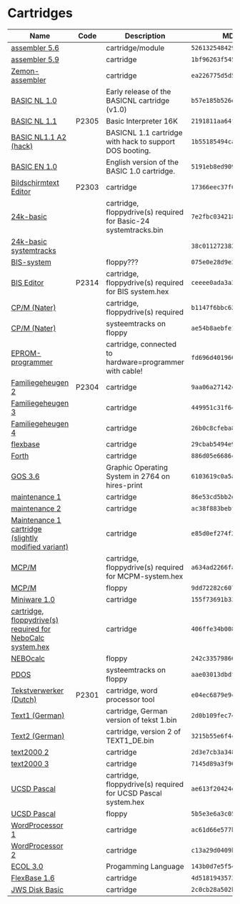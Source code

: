 # Cartridges

| Name | Code | Description | MD5 checksum |
| ---- | ---- | ----------- | ------------ |
| [assembler 5.6](assembler%205.6.bin) |  | cartridge/module | `526132548429f7c1bc275b07f5eb609d` |
| [assembler 5.9](assembler%205.9.bin) |  | cartridge | `1bf96263f5456e04f9c47d4b2e98e9b2` |
| [Zemon-assembler](Zemon%201.4.bin) |  | cartridge | `ea226775d5d5832c8e9e704fbda56eb2` |
| [BASIC NL 1.0](BASICNL1.0.bin) |  | Early release of the BASICNL cartridge (v1.0) | `b57e185b526d0b97fbc07a7e95fdbde3` |
| [BASIC NL 1.1](BASICNL1.1.bin) | P2305 | Basic Interpreter 16K | `2191811aa64f8e7f273ce0f462374728` |
| [BASIC NL1.1 A2 (hack)](BASICNL1.1A2.bin) |  | BASICNL 1.1 cartridge with hack to support DOS booting. | `1b55185494ca8b356cbad223ed305a37` |
| [BASIC EN 1.0](BASICEN1.0.bin) |  | English version of the BASIC 1.0 cartridge. | `5191eb8ed909c44acdb0c5672d4fced1` |
| [Bildschirmtext Editor](BILDSCHIRMTEXT_DE.bin) | P2303 | cartridge | `17366eec37f0b96e718962cd903ab880` |
| [24k-basic](Basic-24.bin) |  | cartridge, floppydrive(s) required for Basic-24 systemtracks.bin | `7e2fbc0342181d9dcd6d808cb4228b18` |
| [24k-basic systemtracks](Basic-24%20systemtracks.bin) |  |  | `38c0112723820a2b73b7652d4d15c010` |
| [BIS-system](BIS%20system.bin) |  | floppy??? | `075e0e28d9e3e2d9855914355d8ea9a2` |
| [BIS Editor](BIS.bin) | P2314 | cartridge, floppydrive(s) required for BIS system.hex | `ceeee0ada3a3d88adc9db635e68fadd1` |
| [CP/M (Nater)](CPM%20Nater.bin) |  | cartridge, floppydrive(s) required | `b1147f6bbc62fa1f9dcab1e6f9cdeece` |
| [CP/M (Nater)](Seeters.bin) |  | systeemtracks on floppy | `ae54b8aebfe111c29ad12f5510b5edb0` |
| [EPROM-programmer](EPROM-programmer.bin) |  | cartridge, connected to hardware=programmer with cable! | `fd696d4019605029940a7f71475e5173` |
| [Familiegeheugen 2](familiegeheugen%202.bin) | P2304 | cartridge | `9aa06a27142c9a6af5b93c6a2c98016c` |
| [Familiegeheugen 3](familiegeheugen%203.bin) |  | cartridge | `449951c31f6439f6215e593ce22fb73a` |
| [Familiegeheugen 4](familiegeheugen%204.bin) |  | cartridge | `26b0c8cfeba85c52723d4cca55198f5a` |
| [flexbase](flexbase.bin) |  | cartridge | `29cbab5494e9ca3389d7e596e678f228` |
| [Forth](Forth.bin) |  | cartridge | `886d05e6686c9775ee7261e14d711ccf` |
| [GOS 3.6](GOS%203.6.bin) |  | Graphic Operating System in 2764 on hires-print | `6103619c0a5aa016870902ca3be73a40` |
| [maintenance 1](Maintenance%201.bin) |  | cartridge | `86e53cd5bb2d9db8eca421e21c14691a` |
| [maintenance 2](Maintenance%202.bin) |  | cartridge | `ac38f883bebf919c76596c12493dabfa` |
| [Maintenance 1 cartridge (slightly modified variant)](MAINT1.bin) |  | cartridge | `e85d0ef274f24e11d7d94c94682b617b` |
| [MCP/M](MCPM.bin) |  | cartridge, floppydrive(s) required for MCPM-system.hex | `a634ad2266fad2ec0abb1186c3846bf0` |
| [MCP/M](MCPM-system.bin) |  | floppy | `9dd72282c607842617b2b4a30e6022b2` |
| [Miniware 1.0](Miniware%201.0.bin) |  | cartridge | `155f73691b33db60924b6f9d99c05570` |
| [cartridge, floppydrive(s) required for NeboCalc system.hex](NeboCalc.bin) |  | cartridge | `406ffe34b008c48f43b3eda6fbe396e3` |
| [NEBOcalc](NeboCalc%20system.bin) |  | floppy | `242c335798605cec3329ef73fdc31851` |
| [PDOS](PDOS.bin) |  | systeemtracks on floppy | `aae03013dbdfbd58c223bc0fe0a6d8e8` |
| [Tekstverwerker (Dutch)](tekst%201.bin) | P2301 | cartridge, word processor tool | `e04ec6879e9c946a1dd8b997c6d78d31` |
| [Text1 (German)](TEXT1_DE.bin) |  | cartridge, German version of tekst 1.bin | `2d0b109fec74b6502ff54a5830d23fb5` |
| [Text2 (German)](TEXT2_DE.bin) |  | cartridge, version 2 of TEXT1_DE.bin | `3215b55e6f4c9e87a699c6eb031f0fae` |
| [text2000 2](Text2000%202.bin) |  | cartridge | `2d3e7cb3a348a17b9a046e443c38dcbe` |
| [text2000 3](Text2000%203.bin) |  | cartridge | `7145d89a3f9047e90484187a9d247a0b` |
| [UCSD Pascal](UCSD%20Pascal.bin) |  | cartridge, floppydrive(s) required for UCSD Pascal system.hex | `ae613f20424e9bc20a214c67771a5000` |
| [UCSD Pascal](UCSD%20Pascal%20system.bin) |  | floppy | `5b5e3e6a3c0596ac89855b1e7108db45` |
| [WordProcessor 1](WordProcessor%201.bin) |  | cartridge | `ac61d66e577b5874d6c4281069ba25f6` |
| [WordProcessor 2](WordProcessor%202.bin) |  | cartridge | `c13a29d0409b975abd91547b23301267` |
| [ECOL 3.0](ECOL3.0.bin) |  | Progamming Language | `143b0d7e5f54ec7aa1c35f1e6ec8a4c1` |
| [FlexBase 1.6](flexbase1_6.bin) |  | cartridge | `4d5181943573bf7ab5f8cae5ccabd328` |
| [JWS Disk Basic](JWSBasic.bin) |  | cartridge | `2c0cb28a502beff4d2b402161d1a37d5` |
